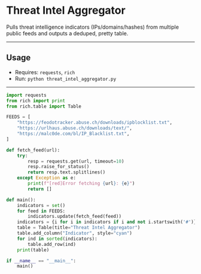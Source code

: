 # Threat Intel Aggregator

Pulls threat intelligence indicators (IPs/domains/hashes) from multiple public feeds and outputs a deduped, pretty table.

---

## Usage
- Requires: `requests`, `rich`
- Run: `python threat_intel_aggregator.py`

---

```python
import requests
from rich import print
from rich.table import Table

FEEDS = [
    "https://feodotracker.abuse.ch/downloads/ipblocklist.txt",
    "https://urlhaus.abuse.ch/downloads/text/",
    "https://malc0de.com/bl/IP_Blacklist.txt",
]

def fetch_feed(url):
    try:
        resp = requests.get(url, timeout=10)
        resp.raise_for_status()
        return resp.text.splitlines()
    except Exception as e:
        print(f"[red]Error fetching {url}: {e}")
        return []

def main():
    indicators = set()
    for feed in FEEDS:
        indicators.update(fetch_feed(feed))
    indicators = {i for i in indicators if i and not i.startswith('#')}
    table = Table(title="Threat Intel Aggregator")
    table.add_column("Indicator", style="cyan")
    for ind in sorted(indicators):
        table.add_row(ind)
    print(table)

if __name__ == "__main__":
    main()
```
